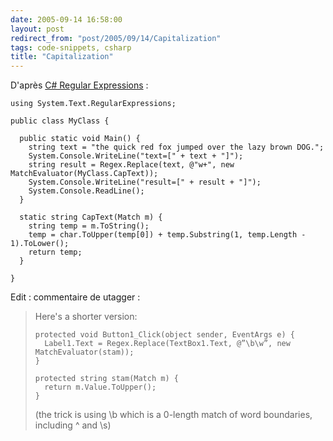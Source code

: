 ```yaml
---
date: 2005-09-14 16:58:00
layout: post
redirect_from: "post/2005/09/14/Capitalization"
tags: code-snippets, csharp
title: "Capitalization"
---
```


D'après [C# Regular Expressions](http://windows.oreilly.com/news/csharp_0101.html) :

```
using System.Text.RegularExpressions;

public class MyClass {

  public static void Main() {
    string text = "the quick red fox jumped over the lazy brown DOG.";
    System.Console.WriteLine("text=[" + text + "]");
    string result = Regex.Replace(text, @"w+", new MatchEvaluator(MyClass.CapText));
    System.Console.WriteLine("result=[" + result + "]");
    System.Console.ReadLine();
  }

  static string CapText(Match m) {
    string temp = m.ToString();
    temp = char.ToUpper(temp[0]) + temp.Substring(1, temp.Length - 1).ToLower();
    return temp;
  }

}
```

Edit : commentaire de utagger :

> Here's a shorter version:
>
>
> ```
> protected void Button1_Click(object sender, EventArgs e) {
>   Label1.Text = Regex.Replace(TextBox1.Text, @”\b\w”, new MatchEvaluator(stam));
> }
>
> protected string stam(Match m) {
>   return m.Value.ToUpper();
> }
> ```
>
>
> (the trick is using \b which is a 0-length match of word boundaries,
> including ^ and \s)
